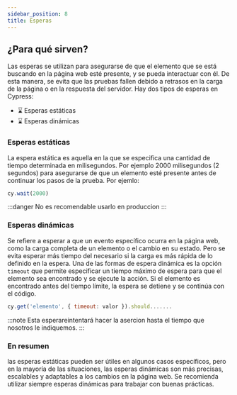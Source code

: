 ```yaml
---
sidebar_position: 8
title: Esperas
---
```

## ¿Para qué sirven?
Las esperas se utilizan para asegurarse de que el elemento que se está buscando en la página web esté presente, y se pueda interactuar con él. De esta manera, se evita que las pruebas fallen debido a retrasos en la carga de la página o en la respuesta del servidor.
Hay dos tipos de esperas en Cypress:
- ⌛ Esperas estáticas
- ⌛ Esperas dinámicas

### Esperas estáticas
La espera estática es aquella en la que se especifica una cantidad de tiempo determinada en milisegundos. Por ejemplo 2000 milisegundos (2 segundos) para asegurarse de que un elemento esté presente antes de continuar los pasos de la prueba.
Por ejemlo:
```jsx
cy.wait(2000)
```

:::danger
No es recomendable usarlo en produccion
:::

### Esperas dinámicas
Se refiere a esperar a que un evento específico ocurra en la página web, como la carga completa de un elemento o el cambio en su estado. Pero se evita esperar más tiempo del necesario si la carga es más rápida de lo definido en la espera.
Una de las formas de espera dinámica es la opción `timeout` que permite especificar un tiempo máximo de espera para que el elemento sea encontrado y se ejecute la acción. Si el elemento es encontrado antes del tiempo límite, la espera se detiene y se continúa con el código.

```jsx
cy.get('elemento', { timeout: valor }).should.......
```
:::note
Esta esperareintentará hacer la asercion hasta el tiempo que nosotros le indiquemos.
:::

### En resumen
las esperas estáticas pueden ser útiles en algunos casos específicos, pero en la mayoría de las situaciones, las esperas dinámicas son más precisas, escalables y adaptables a los cambios en la página web. Se recomienda utilizar siempre esperas dinámicas para trabajar con buenas prácticas.